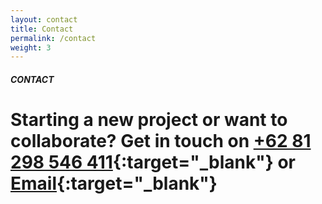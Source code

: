```yaml
---
layout: contact
title: Contact
permalink: /contact
weight: 3
---
```


##### CONTACT
# Starting a new project or want to collaborate? Get in touch on [+62 81 298 546 411](https://api.whatsapp.com/send?phone=6281298546411){:target="_blank"} or [Email](mailto:jalalabdulaziz@gmail.com){:target="_blank"}